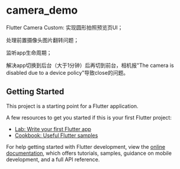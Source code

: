 # camera_demo

Flutter Camera Custom:
实现圆形拍照预览页UI；

处理前置摄像头图片翻转问题；

监听app生命周期；

解决app切换到后台（大于1分钟）后再切到前台，相机报"The camera is disabled due to a device policy"导致close的问题。

## Getting Started

This project is a starting point for a Flutter application.

A few resources to get you started if this is your first Flutter project:

- [Lab: Write your first Flutter app](https://docs.flutter.dev/get-started/codelab)
- [Cookbook: Useful Flutter samples](https://docs.flutter.dev/cookbook)

For help getting started with Flutter development, view the
[online documentation](https://docs.flutter.dev/), which offers tutorials,
samples, guidance on mobile development, and a full API reference.
